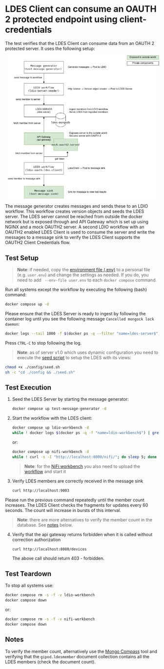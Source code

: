 # LDES Client can consume an OAUTH 2 protected endpoint using client-credentials
The test verifies that the LDES Client can consume data from an OAUTH 2 protected server.
It uses the following setup:

![img](artwork/test-32.drawio.png)

The message generator creates messages and sends these to an LDIO workflow.
This workflow creates version objects and seeds the LDES server.
The LDES server cannot be reached from outside the docker network but is exposed through and API Gateway
which is set up using NGINX and a mock OAUTH2 server.
A second LDIO workflow with an OAUTH2 enabled LDES Client is used to consume the server and write the messages
to a message sink to verify the LDES Client supports the OAUTH2 Client Credentials flow.

## Test Setup
> **Note**: if needed, copy the [environment file (.env)](./.env) to a personal file (e.g. `user.env`) and change the settings as needed. If you do, you need to add ` --env-file user.env` to each `docker compose` command.

Run all systems except the workflow by executing the following (bash) command:
```bash
docker compose up -d
```
Please ensure that the LDES Server is ready to ingest by following the container log until you see the following message `Cancelled mongock lock daemon`:
```bash
docker logs --tail 1000 -f $(docker ps -q --filter "name=ldes-server$")
```
Press `CTRL-C` to stop following the log.

> **Note**: as of server v1.0 which uses dynamic configuration you need to execute the [seed script](./config/seed.sh) to setup the LDES with its views:
```bash
chmod +x ./config/seed.sh
sh -c "cd ./config && ./seed.sh"
```

## Test Execution

1. Seed the LDES Server by starting the message generator:
   ```bash
   docker compose up test-message-generator -d
   ```

2. Start the workflow with the LDES client:
   ```bash
   docker compose up ldio-workbench -d
   while ! docker logs $(docker ps -q -f "name=ldio-workbench$") | grep 'Started Application in' ; do sleep 1; done
   ```
   or:
   ```bash
   docker compose up nifi-workbench -d
   while ! curl -s -I "http://localhost:8000/nifi/"; do sleep 5; done
   ```
   > **Note**: for the [NiFi workbench](http://localhost:8000/nifi/) you also need to upload the [workflow](./nifi-workflow.json) and start it

3. Verify LDES members are correctly received in the message sink
   ```bash
   curl http://localhost:9003
   ```
Please run the previous command repeatedly until the member count increases. The LDES Client checks the fragments 
for updates every 60 seconds. The count will increase in bursts of this interval.

   > **Note**: there are more alternatives to verify the member count in the database. See [notes](#notes) below.

4. Verify that the api gateway returns forbidden when it is called without correction authorization
    ```bash
    curl http://localhost:8080/devices
    ```
   The above call should return 403 - forbidden.

## Test Teardown
To stop all systems use:
```bash
docker compose rm -s -f -v ldio-workbench
docker compose down
```
or:
```bash
docker compose rm -s -f -v nifi-workbench
docker compose down
```

## Notes
To verify the member count, alternatively use the [Mongo Compass](https://www.mongodb.com/products/compass) tool and verifying that the `gipod.ldesmember` document collection contains all the LDES members (check the document count).
